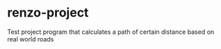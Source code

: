 # renzo-project
Test project program that calculates a path of certain distance based on real world roads
